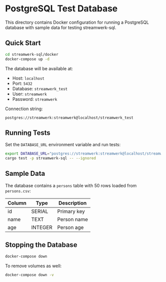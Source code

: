 # PostgreSQL Test Database

This directory contains Docker configuration for running a PostgreSQL database with sample data for testing streamwerk-sql.

## Quick Start

```bash
cd streamwerk-sql/docker
docker-compose up -d
```

The database will be available at:
- Host: `localhost`
- Port: `5432`
- Database: `streamwerk_test`
- User: `streamwerk`
- Password: `streamwerk`

Connection string:
```
postgres://streamwerk:streamwerk@localhost/streamwerk_test
```

## Running Tests

Set the `DATABASE_URL` environment variable and run tests:

```bash
export DATABASE_URL="postgres://streamwerk:streamwerk@localhost/streamwerk_test"
cargo test -p streamwerk-sql -- --ignored
```

## Sample Data

The database contains a `persons` table with 50 rows loaded from `persons.csv`:

| Column | Type    | Description |
|--------|---------|-------------|
| id     | SERIAL  | Primary key |
| name   | TEXT    | Person name |
| age    | INTEGER | Person age  |

## Stopping the Database

```bash
docker-compose down
```

To remove volumes as well:
```bash
docker-compose down -v
```

